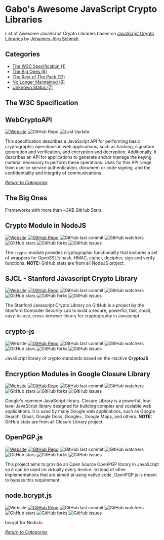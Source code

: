 # Gabo's Awesome JavaScript Crypto Libraries

List of Awesome JavaScript Crypto Libraries based on 
[JavaScript Crypto Libraries](https://gist.github.com/jo/8619441) by
[Johannes Jörg Schmidt](https://github.com/jo)



## Categories

* [The W3C Specification (1)](#the-w3c-specification)
* [The Big Ones (6)](#the-big-ones)
* [The Rest of The Pack (17)](READMERestOfThePack.md)
* [No Longer Maintained (9)](READMENoLongerMaintained.md)
* [Unknown Status (7)](READMEUnknownStatus.md)



## The W3C Specification

## WebCryptoAPI

[![Website](https://img.shields.io/badge/WebSite-On-brightgreen.svg?style=flat-square)](http://www.w3.org/TR/WebCryptoAPI)
![GitHub Repo](https://img.shields.io/badge/github-none-red.svg?style=flat-square)
![Last Update](https://img.shields.io/badge/last%20update-2017-brightgreen.svg?style=flat-square)

This specification describes a JavaScript API for performing basic
cryptographic operations in web applications, such as hashing, signature
generation and verification, and encryption and decryption.
Additionally, it describes an API for applications to generate and/or
manage the keying material necessary to perform these operations. Uses
for this API range from user or service authentication, document or code
signing, and the confidentiality and integrity of communications.


[_Return to Categories_](#categories)



## The Big Ones

Frameworks with more than ~3KB GitHub Stars.


## Crypto Module in NodeJS

[![Website](https://img.shields.io/badge/WebSite-On-brightgreen.svg?style=flat-square)](https://nodejs.org/api/crypto.html)
[![GitHub Repo](https://img.shields.io/badge/github-repo-brightgreen.svg?style=flat-square)](https://github.com/nodejs/node)
![GitHub last commit](https://img.shields.io/github/last-commit/nodejs/node.svg?style=flat-square)
![GitHub watchers](https://img.shields.io/github/watchers/nodejs/node.svg?style=flat-square)
![GitHub stars](https://img.shields.io/github/stars/nodejs/node.svg?style=flat-square)
![GitHub forks](https://img.shields.io/github/forks/nodejs/node.svg?style=flat-square)
![GitHub issues](https://img.shields.io/github/issues/nodejs/node.svg?style=flat-square)

The `crypto` module provides cryptographic functionality that includes a
set of wrappers for OpenSSL's hash, HMAC, cipher, decipher, sign and
verify functions. **NOTE:** GitHub stats are from all NodeJS project.


## SJCL - Stanford Javascript Crypto Library

[![Website](https://img.shields.io/badge/WebSite-On-brightgreen.svg?style=flat-square)](http://bitwiseshiftleft.github.io/sjcl)
[![GitHub Repo](https://img.shields.io/badge/github-repo-brightgreen.svg?style=flat-square)](https://github.com/bitwiseshiftleft/sjcl)
![GitHub last commit](https://img.shields.io/github/last-commit/bitwiseshiftleft/sjcl.svg?style=flat-square)
![GitHub watchers](https://img.shields.io/github/watchers/bitwiseshiftleft/sjcl.svg?style=flat-square)
![GitHub stars](https://img.shields.io/github/stars/bitwiseshiftleft/sjcl.svg?style=flat-square)
![GitHub forks](https://img.shields.io/github/forks/bitwiseshiftleft/sjcl.svg?style=flat-square)
![GitHub issues](https://img.shields.io/github/issues/bitwiseshiftleft/sjcl.svg?style=flat-square)

The Stanford Javascript Crypto Library on GitHub is a project by the
Stanford Computer Security Lab to build a secure, powerful, fast, small,
easy-to-use, cross-browser library for cryptography in Javascript.


## crypto-js

![Website](https://img.shields.io/badge/WebSite-Off-red.svg?style=flat-square)
[![GitHub Repo](https://img.shields.io/badge/github-repo-brightgreen.svg?style=flat-square)](https://github.com/brix/crypto-js)
![GitHub last commit](https://img.shields.io/github/last-commit/brix/crypto-js.svg?style=flat-square)
![GitHub watchers](https://img.shields.io/github/watchers/brix/crypto-js.svg?style=flat-square)
![GitHub stars](https://img.shields.io/github/stars/brix/crypto-js.svg?style=flat-square)
![GitHub forks](https://img.shields.io/github/forks/brix/crypto-js.svg?style=flat-square)
![GitHub issues](https://img.shields.io/github/issues/brix/crypto-js.svg?style=flat-square)

JavaScript library of crypto standards based on the inactive
**CryptoJS**.


## Encryption Modules in Google Closure Library

[![Website](https://img.shields.io/badge/WebSite-On-brightgreen.svg?style=flat-square)](https://google.github.io/closure-library/api/goog.crypt.Aes.html)
[![GitHub Repo](https://img.shields.io/badge/github-repo-brightgreen.svg?style=flat-square)](https://github.com/google/closure-library)
![GitHub last commit](https://img.shields.io/github/last-commit/google/closure-library.svg?style=flat-square)
![GitHub watchers](https://img.shields.io/github/watchers/google/closure-library.svg?style=flat-square)
![GitHub stars](https://img.shields.io/github/stars/google/closure-library.svg?style=flat-square)
![GitHub forks](https://img.shields.io/github/forks/google/closure-library.svg?style=flat-square)
![GitHub issues](https://img.shields.io/github/issues/google/closure-library.svg?style=flat-square)

Google's common JavaScript library. Closure Library is a powerful,
low-level JavaScript library designed for building complex and scalable
web applications. It is used by many Google web applications, such as
Google Search, Gmail, Google Docs, Google+, Google Maps, and others.
**NOTE:** GitHub stats are from all Closure Library project.


## OpenPGP.js

[![Website](https://img.shields.io/badge/WebSite-On-brightgreen.svg?style=flat-square)](https://openpgpjs.org)
[![GitHub Repo](https://img.shields.io/badge/github-repo-brightgreen.svg?style=flat-square)](https://github.com/openpgpjs/openpgpjs)
![GitHub last commit](https://img.shields.io/github/last-commit/openpgpjs/openpgpjs.svg?style=flat-square)
![GitHub watchers](https://img.shields.io/github/watchers/openpgpjs/openpgpjs.svg?style=flat-square)
![GitHub stars](https://img.shields.io/github/stars/openpgpjs/openpgpjs.svg?style=flat-square)
![GitHub forks](https://img.shields.io/github/forks/openpgpjs/openpgpjs.svg?style=flat-square)
![GitHub issues](https://img.shields.io/github/issues/openpgpjs/openpgpjs.svg?style=flat-square)

This project aims to provide an Open Source OpenPGP library in
JavaScript so it can be used on virtually every device. Instead of other
implementations that are aimed at using native code, OpenPGP.js is meant
to bypass this requirement.


## node.bcrypt.js

![Website](https://img.shields.io/badge/WebSite-Off-red.svg?style=flat-square)
[![GitHub Repo](https://img.shields.io/badge/github-repo-brightgreen.svg?style=flat-square)](https://github.com/kelektiv/node.bcrypt.js)
![GitHub last commit](https://img.shields.io/github/last-commit/kelektiv/node.bcrypt.js.svg?style=flat-square)
![GitHub watchers](https://img.shields.io/github/watchers/kelektiv/node.bcrypt.js.svg?style=flat-square)
![GitHub stars](https://img.shields.io/github/stars/kelektiv/node.bcrypt.js.svg?style=flat-square)
![GitHub forks](https://img.shields.io/github/forks/kelektiv/node.bcrypt.js.svg?style=flat-square)
![GitHub issues](https://img.shields.io/github/issues/kelektiv/node.bcrypt.js.svg?style=flat-square)

bcrypt for NodeJs. 



[_Return to Categories_](#categories)
